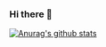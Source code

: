 ### Hi there 👋

[![Anurag's github stats](https://github-readme-stats.vercel.app/api?username=username)](https://github.com/anuraghazra/github-readme-stats)
